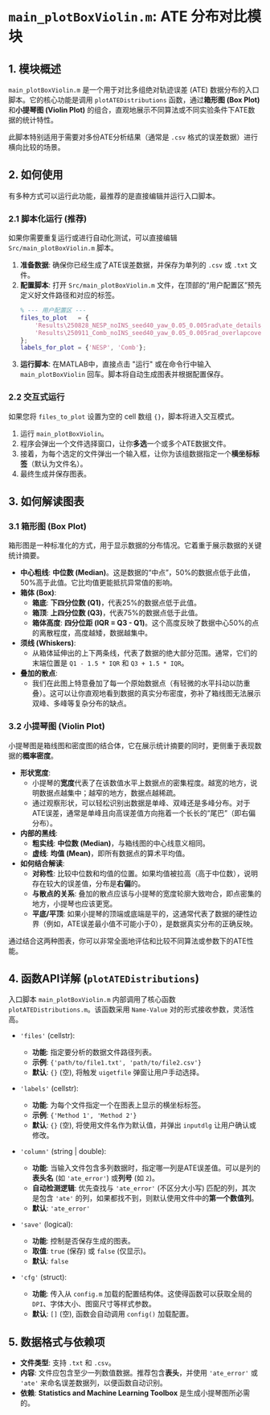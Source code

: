 
# `main_plotBoxViolin.m`: ATE 分布对比模块

## 1. 模块概述

`main_plotBoxViolin.m` 是一个用于对比多组绝对轨迹误差 (ATE) 数据分布的入口脚本。它的核心功能是调用 `plotATEDistributions` 函数，通过**箱形图 (Box Plot)** 和**小提琴图 (Violin Plot)** 的组合，直观地展示不同算法或不同实验条件下ATE数据的统计特性。

此脚本特别适用于需要对多份ATE分析结果（通常是 `.csv` 格式的误差数据）进行横向比较的场景。

## 2. 如何使用

有多种方式可以运行此功能，最推荐的是直接编辑并运行入口脚本。

### 2.1 脚本化运行 (推荐)

如果你需要重复运行或进行自动化测试，可以直接编辑 `Src/main_plotBoxViolin.m` 脚本。

1.  **准备数据**: 确保你已经生成了ATE误差数据，并保存为单列的 `.csv` 或 `.txt` 文件。
2.  **配置脚本**: 打开 `Src/main_plotBoxViolin.m` 文件，在顶部的“用户配置区”预先定义好文件路径和对应的标签。
    ```matlab
    % --- 用户配置区 ---
    files_to_plot   = {
        'Results\250828_NESP_noINS_seed40_yaw_0.05_0.005rad\ate_details_optimized.csv',...
        'Results\250911_Comb_noINS_seed40_yaw_0.05_0.005rad_overlapcoverage_0.5\ate_details_optimized.csv'
    };
    labels_for_plot = {'NESP', 'Comb'};
    ```
3.  **运行脚本**: 在MATLAB中，直接点击 "运行" 或在命令行中输入 `main_plotBoxViolin` 回车。脚本将自动生成图表并根据配置保存。

### 2.2 交互式运行

如果您将 `files_to_plot` 设置为空的 cell 数组 `{}`，脚本将进入交互模式。

1.  运行 `main_plotBoxViolin`。
2.  程序会弹出一个文件选择窗口，让你**多选**一个或多个ATE数据文件。
3.  接着，为每个选定的文件弹出一个输入框，让你为该组数据指定一个**横坐标标签**（默认为文件名）。
4.  最终生成并保存图表。

## 3. 如何解读图表

### 3.1 箱形图 (Box Plot)

箱形图是一种标准化的方式，用于显示数据的分布情况。它着重于展示数据的关键统计摘要。

-   **中心粗线**: **中位数 (Median)**。这是数据的“中点”，50%的数据点低于此值，50%高于此值。它比均值更能抵抗异常值的影响。
-   **箱体 (Box)**:
    -   **箱底**: **下四分位数 (Q1)**，代表25%的数据点低于此值。
    -   **箱顶**: **上四分位数 (Q3)**，代表75%的数据点低于此值。
    -   **箱体高度**: **四分位距 (IQR = Q3 - Q1)**。这个高度反映了数据中心50%的点的离散程度，高度越矮，数据越集中。
-   **须线 (Whiskers)**:
    -   从箱体延伸出的上下两条线，代表了数据的绝大部分范围。通常，它们的末端位置是 `Q1 - 1.5 * IQR` 和 `Q3 + 1.5 * IQR`。
-   **叠加的散点**:
    -   我们在此图上特意叠加了每一个原始数据点（有轻微的水平抖动以防重叠）。这可以让你直观地看到数据的真实分布密度，弥补了箱线图无法展示双峰、多峰等复杂分布的缺点。

### 3.2 小提琴图 (Violin Plot)

小提琴图是箱线图和密度图的结合体，它在展示统计摘要的同时，更侧重于表现数据的**概率密度**。

-   **形状宽度**:
    -   小提琴的**宽度**代表了在该数值水平上数据点的密集程度。越宽的地方，说明数据点越集中；越窄的地方，数据点越稀疏。
    -   通过观察形状，可以轻松识别出数据是单峰、双峰还是多峰分布。对于ATE误差，通常是单峰且向高误差值方向拖着一个长长的“尾巴”（即右偏分布）。
-   **内部的黑线**:
    -   **粗实线**: **中位数 (Median)**，与箱线图的中心线意义相同。
    -   **虚线**: **均值 (Mean)**，即所有数据点的算术平均值。
-   **如何结合解读**:
    -   **对称性**: 比较中位数和均值的位置。如果均值被拉高（高于中位数），说明存在较大的误差值，分布是**右偏**的。
    -   **与散点的关系**: 叠加的散点应该与小提琴的宽度轮廓大致吻合，即点密集的地方，小提琴也应该更宽。
    -   **平底/平顶**: 如果小提琴的顶端或底端是平的，这通常代表了数据的硬性边界（例如，ATE误差最小值不可能小于0），是数据真实分布的正确反映。

通过结合这两种图表，你可以非常全面地评估和比较不同算法或参数下的ATE性能。

## 4. 函数API详解 (`plotATEDistributions`)

入口脚本 `main_plotBoxViolin.m` 内部调用了核心函数 `plotATEDistributions.m`。该函数采用 `Name-Value` 对的形式接收参数，灵活性高。

-   `'files'` (cellstr):
    -   **功能**: 指定要分析的数据文件路径列表。
    -   **示例**: `{'path/to/file1.txt', 'path/to/file2.csv'}`
    -   **默认**: `{}` (空), 将触发 `uigetfile` 弹窗让用户手动选择。

-   `'labels'` (cellstr):
    -   **功能**: 为每个文件指定一个在图表上显示的横坐标标签。
    -   **示例**: `{'Method 1', 'Method 2'}`
    -   **默认**: `{}` (空), 将使用文件名作为默认值，并弹出 `inputdlg` 让用户确认或修改。

-   `'column'` (string | double):
    -   **功能**: 当输入文件包含多列数据时，指定哪一列是ATE误差值。可以是列的**表头名** (如 `'ate_error'`) 或**列号** (如 `2`)。
    -   **自动检测逻辑**: 优先查找与 `'ate_error'` (不区分大小写) 匹配的列，其次是包含 `'ate'` 的列，如果都找不到，则默认使用文件中的**第一个数值列**。
    -   **默认**: `'ate_error'`

-   `'save'` (logical):
    -   **功能**: 控制是否保存生成的图表。
    -   **取值**: `true` (保存) 或 `false` (仅显示)。
    -   **默认**: `false`

-   `'cfg'` (struct):
    -   **功能**: 传入从 `config.m` 加载的配置结构体。这使得函数可以获取全局的 `DPI`、字体大小、图窗尺寸等样式参数。
    -   **默认**: `[]` (空), 函数会自动调用 `config()` 加载配置。

## 5. 数据格式与依赖项

-   **文件类型**: 支持 `.txt` 和 `.csv`。
-   **内容**: 文件应包含至少一列数值数据。推荐包含**表头**，并使用 `'ate_error'` 或 `'ate'` 来命名误差数据列，以便函数自动识别。
-   **依赖**: **Statistics and Machine Learning Toolbox** 是生成小提琴图所必需的。

